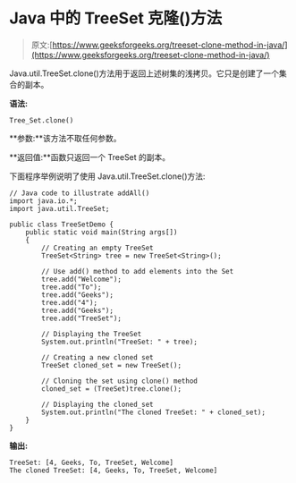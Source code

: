 # Java 中的 TreeSet 克隆()方法

> 原文:[https://www.geeksforgeeks.org/treeset-clone-method-in-java/](https://www.geeksforgeeks.org/treeset-clone-method-in-java/)

Java.util.TreeSet.clone()方法用于返回上述树集的浅拷贝。它只是创建了一个集合的副本。

**语法:**

```
Tree_Set.clone()
```

**参数:**该方法不取任何参数。

**返回值:**函数只返回一个 TreeSet 的副本。

下面程序举例说明了使用 Java.util.TreeSet.clone()方法:

```
// Java code to illustrate addAll()
import java.io.*;
import java.util.TreeSet;

public class TreeSetDemo {
    public static void main(String args[])
    {
        // Creating an empty TreeSet
        TreeSet<String> tree = new TreeSet<String>();

        // Use add() method to add elements into the Set
        tree.add("Welcome");
        tree.add("To");
        tree.add("Geeks");
        tree.add("4");
        tree.add("Geeks");
        tree.add("TreeSet");

        // Displaying the TreeSet
        System.out.println("TreeSet: " + tree);

        // Creating a new cloned set
        TreeSet cloned_set = new TreeSet();

        // Cloning the set using clone() method
        cloned_set = (TreeSet)tree.clone();

        // Displaying the cloned_set
        System.out.println("The cloned TreeSet: " + cloned_set);
    }
}
```

**输出:**

```
TreeSet: [4, Geeks, To, TreeSet, Welcome]
The cloned TreeSet: [4, Geeks, To, TreeSet, Welcome]

```